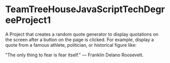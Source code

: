 # TeamTreeHouseJavaScriptTechDegreeProject1

A Project that creates a random quote generator to display quotations on the screen after a button on the page is clicked.
For example, display a quote from a famous athlete, politician, or historical figure like:

"The only thing to fear is fear itself." — Franklin Delano Roosevelt.
